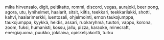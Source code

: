 mika hirvensalo, digit, peltikatto, rommi, discord, vegas, aurajoki, beer pong, agora, utu, lynihelmet, haalarit,
sitsit, kiltis, teekkari, teekkarilakki, shotti, kahvi, haalarimerkki, luentosali, ohjelmointi,
ernon taukojumppa, taukojumppa, kyykkä, heidis, assari, ruokaryhmä, tuutori, vappu, korona, zoom, fuksi, humanisti,
kossu, jallu, pizza, karaoke, minecraft, energiajuoma, puukko, jokilaiva, opiskelijakortti, turku
